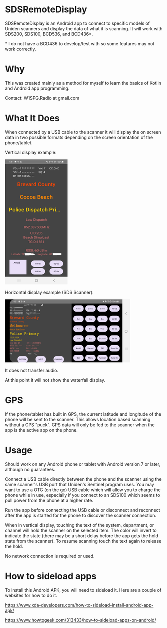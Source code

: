 # SDSRemoteDisplay

SDSRemoteDisplay is an Android app to connect to specific models of Uniden scanners and display the data of what it is scanning.
It will work with SDS200, SDS100, BCD536, and BCD436*.

\* I do not have a BCD436 to develop/test with so some features may not work correctly.

# Why

This was created mainly as a method for myself to learn the basics of Kotlin and Android app programming.

Contact: W1SPG.Radio at gmail.com

# What It Does

When connected by a USB cable to the scanner it will display the on screen data in two possible formats depending on the screen orientation of the phone/tablet.

Vertical display example:

<img src="https://github.com/seangildea/SDSRemoteDisplay/blob/master/Vertical1.jpg" width="200" height="400">

Horizontal display example (SDS Scanner):

<img src="https://github.com/seangildea/SDSRemoteDisplay/blob/master/Horizontal1.jpg" width="400" height="200">


It does not transfer audio.

At this point it will not show the waterfall display.


# GPS

If the phone/tablet has built in GPS, the current latitude and longitude of the phone will be sent to the scanner.
This allows location based scanning without a GPS "puck".
GPS data will only be fed to the scanner when the app is the active app on the phone.

# Usage

Should work on any Android phone or tablet with Android version 7 or later, although no guarantees.

Connect a USB cable directly between the phone and the scanner using the same scanner's USB port that Uniden's Sentinel program uses.
You may want to use a OTG (on the go) USB cable which will allow you to charge the phone while in use, especially if you connect to an SDS100 which seems to pull power from the phone at a higher rate.

Run the app before connecting the USB cable or disconnect and reconnect after the app is started for the phone to discover the scanner connection.

When in vertical display, touching the text of the system, department, or channel will hold the scanner on the selected item.  The color will invert to indicate the state (there may be a short delay before the app gets the hold state from the scanner).  To resume scanning touch the text again to release the hold.

No network connection is required or used.

# How to sideload apps

To install this Android APK, you will need to sideload it.  Here are a couple of websites for how to do it.

https://www.xda-developers.com/how-to-sideload-install-android-app-apk/

https://www.howtogeek.com/313433/how-to-sideload-apps-on-android/
